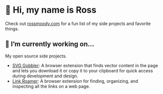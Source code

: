 # 👋 Hi, my name is Ross

Check out [rossmoody.com](https://rossmoody.com/) for a fun list of my side projects and favorite things.

## 🔭 I’m currently working on...

My open source side projects. 

- [SVG Gobbler](https://github.com/rossmoody/svg-gobbler): A browser extension that finds vector content in the page and lets you download it or copy it to your clipboard for quick access during development and design.
- [Link Roamer](https://github.com/rossmoody/link-roamer): A browser extension for finding, organizing, and inspecting all the links on a web page. 
